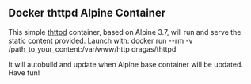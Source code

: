 ## Docker thttpd Alpine Container
This simple [thttpd](https://acme.com/software/thttpd/) container, based on Alpine 3.7, will run and serve the static content provided. Launch with:
    docker run --rm -v /path_to_your_content:/var/www/http dragas/thttpd 

It will autobuild and update when Alpine base container will be updated. Have fun!

